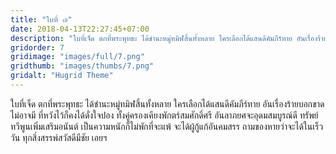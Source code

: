 ```yaml
---
title: "ใบที่ ๗"
date: 2018-04-13T22:27:45+07:00
description: "ใบที่เจ็ด ตกที่พระพุทธะ ได้ชำนะหมู่ทมิฬสิ้นทั้งหลาย ใครเลือกได้แสนดีคัมภีร์ทาย อันเรื่องร้ายบอกขาดไม่อาจมี ที่หวังไว้ก็คงได้ดั่งใจปอง ทั้งคู่ครองเคียงพักตร์สมศักดิ์ศรี อันลาภยศจะอุดมสมบูรณ์ดี ทรัพย์ทวีพูนเพิ่มเสริมอนันต์ เป็นความหนักก็ไม่พักที่จะแพ้ จะได้ผู้กู้แก้อันคมสรร ถามของหายว่าจะได้ในเร็ววัน ทุกสิ่งสรรพ์สวัสดีมีชัย เอยฯ"
gridorder: 7
gridimage: "images/full/7.png"
gridthumb: "images/thumbs/7.png"
gridalt: "Hugrid Theme"
---
```

ใบที่เจ็ด ตกที่พระพุทธะ ได้ชำนะหมู่ทมิฬสิ้นทั้งหลาย ใครเลือกได้แสนดีคัมภีร์ทาย อันเรื่องร้ายบอกขาดไม่อาจมี ที่หวังไว้ก็คงได้ดั่งใจปอง ทั้งคู่ครองเคียงพักตร์สมศักดิ์ศรี อันลาภยศจะอุดมสมบูรณ์ดี ทรัพย์ทวีพูนเพิ่มเสริมอนันต์ เป็นความหนักก็ไม่พักที่จะแพ้ จะได้ผู้กู้แก้อันคมสรร ถามของหายว่าจะได้ในเร็ววัน ทุกสิ่งสรรพ์สวัสดีมีชัย เอยฯ
